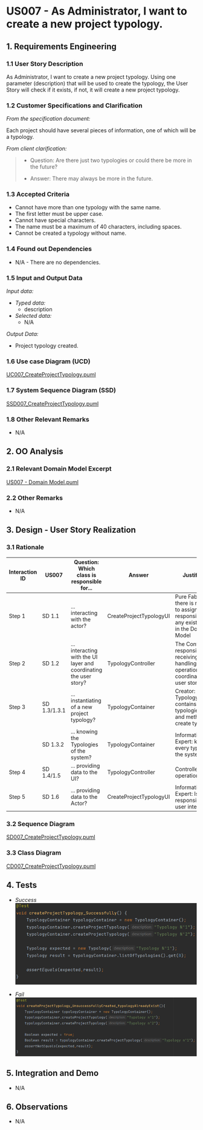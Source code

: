 # US007 - As Administrator, I want to create a new project typology.

## 1. Requirements Engineering

### 1.1 User Story Description

 As Administrator, I want to create a new project typology. Using one parameter (description) that will
 be used to create the typology, the User Story will check if it exists, if not, it will create a new
 project typology.


### 1.2 Customer Specifications and Clarification

*From the specification document:*

Each project should have several pieces of information, one of which will be a typology.

*From client clarification:*
>- Question: Are there just two typologies or could there be more in the future?
>
>
>
>
>- Answer: There may always be more in the future.


### 1.3 Accepted Criteria
* Cannot have more than one typology with the same name.
* The first letter must be upper case.
* Cannot have special characters.
* The name must be a maximum of 40 characters, including spaces.
* Cannot be created a typology without name.

### 1.4 Found out Dependencies
* N/A - There are no dependencies.

### 1.5 Input and Output Data
*Input data:*
* *Typed data:*
    * description
* *Selected data:*
    * N/A

*Output Data:*
* Project typology created.

### 1.6 Use case Diagram (UCD)
[UC007_CreateProjectTypology.puml](UC007_CreateProjectTypology.puml)

### 1.7 System Sequence Diagram (SSD)
[SSD007_CreateProjectTypology.puml](SSD007_CreateProjectTypology.puml)

### 1.8 Other Relevant Remarks
* N/A

## 2. OO Analysis
### 2.1 Relevant Domain Model Excerpt
[US007 - Domain Model.puml](US007%20-%20Domain%20Model.puml)

### 2.2 Other Remarks
* N/A

## 3. Design - User Story Realization
### 3.1 Rationale
| Interaction ID | US007        | Question: Which class is responsible for...                        | Answer                   | Justification                                                                                                |
|----------------|--------------|--------------------------------------------------------------------|--------------------------|--------------------------------------------------------------------------------------------------------------|
| Step 1         | SD 1.1       | ... interacting with the actor?                                    | CreateProjectTypologyUI  | Pure Fabrication: there is no reason to assign this responsibility to any existing class in the Domain Model |
| Step 2         | SD 1.2       | ... interacting with the UI layer and coordinating the user story? | TypologyController       | The Controller is responsible for receiving or handling a system operation to coordinate the user story      |
| Step 3         | SD 1.3/1.3.1 | ... instantiating of a new project typology?                       | TypologyContainer        | Creator: TypologyContainer contains all the typologies, data and methods to create typologies                |                                                                                                              |
|                | SD 1.3.2     | ... knowing the Typologies of the system?                          | TypologyContainer        | Information Expert: knows every typology of the system                                                       |
| Step 4         | SD 1.4/1.5   | ... providing data to the UI?                                      | TypologyController       | Controller: informs operation success                                                                        |
| Step 5         | SD 1.6       | ... providing data to the Actor?                                   | CreateProjectTypologyUI  | Information Expert: Is responsible for user interactions                                                     |


### 3.2 Sequence Diagram
[SD007_CreateProjectTypology.puml](SD007_CreateProjectTypology.puml)

### 3.3 Class Diagram
[CD007_CreateProjectTypology.puml](CD007_CreateProjectTypology.puml)

## 4. Tests

* *Success*
  ![](US007_Test_Successful.png)

* *Fail*
  ![](US007_Test_Unsuccessful.png)

## 5. Integration and Demo
* N/A

## 6. Observations
* N/A


